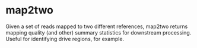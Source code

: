 # map2two
Given a set of reads mapped to two different references, map2two returns mapping quality (and other) summary statistics for downstream processing. Useful for identifying drive regions, for example.
